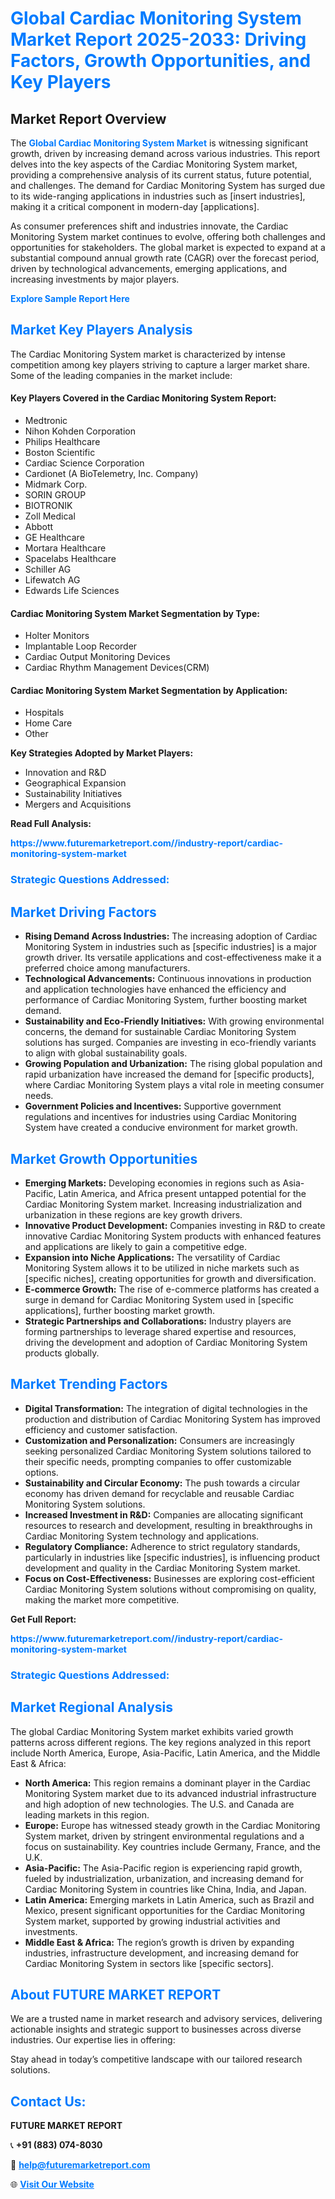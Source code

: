 <h1 style="color: #007BFF;">Global Cardiac Monitoring System Market Report 2025-2033: Driving Factors, Growth Opportunities, and Key Players</h1>

<section id="overview">
<h2>Market Report Overview</h2>
<p>The <a href="https://www.futuremarketreport.com//industry-report/cardiac-monitoring-system-market" style="color: #007BFF; text-decoration: none;"><strong>Global Cardiac Monitoring System Market</strong></a> is witnessing significant growth, driven by increasing demand across various industries. This report delves into the key aspects of the Cardiac Monitoring System market, providing a comprehensive analysis of its current status, future potential, and challenges. The demand for Cardiac Monitoring System has surged due to its wide-ranging applications in industries such as [insert industries], making it a critical component in modern-day [applications].</p>
<p>As consumer preferences shift and industries innovate, the Cardiac Monitoring System market continues to evolve, offering both challenges and opportunities for stakeholders. The global market is expected to expand at a substantial compound annual growth rate (CAGR) over the forecast period, driven by technological advancements, emerging applications, and increasing investments by major players.</p>
</section>

<section id="overview">
<p><a href="https://www.futuremarketreport.com//request-sample/reportId=59441" style="color: #007BFF; text-decoration: none;"><strong>Explore Sample Report Here</strong></a></p>
</section>

<section id="key-players">
<h2 style="color: #007BFF;">Market Key Players Analysis</h2>
<p>The Cardiac Monitoring System market is characterized by intense competition among key players striving to capture a larger market share. Some of the leading companies in the market include:</p>
<h4>Key Players Covered in the Cardiac Monitoring System Report:</h4>
<ul><li>Medtronic</li><li>Nihon Kohden Corporation</li><li>Philips Healthcare</li><li>Boston Scientific</li><li>Cardiac Science Corporation</li><li>Cardionet (A BioTelemetry, Inc. Company)</li><li>Midmark Corp.</li><li>SORIN GROUP</li><li>BIOTRONIK</li><li>Zoll Medical</li><li>Abbott</li><li>GE Healthcare</li><li>Mortara Healthcare</li><li>Spacelabs Healthcare</li><li>Schiller AG</li><li>Lifewatch AG</li><li>Edwards Life Sciences</li></ul>
<h4>Cardiac Monitoring System Market Segmentation by Type:</h4>
<ul><li>Holter Monitors</li><li>Implantable Loop Recorder</li><li>Cardiac Output Monitoring Devices</li><li>Cardiac Rhythm Management Devices(CRM)</li></ul>

<h4>Cardiac Monitoring System Market Segmentation by Application:</h4>
<ul><li>Hospitals</li><li>Home Care</li><li>Other</li></ul>
<p><strong>Key Strategies Adopted by Market Players:</strong></p>
<ul>
<li>Innovation and R&D</li>
<li>Geographical Expansion</li>
<li>Sustainability Initiatives</li>
<li>Mergers and Acquisitions</li>
</ul>
</section>

<section>
<p><strong>Read Full Analysis: </strong></p><a href="https://www.futuremarketreport.com//industry-report/cardiac-monitoring-system-market" style="color: #007BFF; text-decoration: none;"><strong>https://www.futuremarketreport.com//industry-report/cardiac-monitoring-system-market</strong></a>
<h3 style="color: #007BFF;">Strategic Questions Addressed:</h3>
</section>

<section id="driving-factors">
<h2 style="color: #007BFF;">Market Driving Factors</h2>
<ul>
<li><strong>Rising Demand Across Industries:</strong> The increasing adoption of Cardiac Monitoring System in industries such as [specific industries] is a major growth driver. Its versatile applications and cost-effectiveness make it a preferred choice among manufacturers.</li>
<li><strong>Technological Advancements:</strong> Continuous innovations in production and application technologies have enhanced the efficiency and performance of Cardiac Monitoring System, further boosting market demand.</li>
<li><strong>Sustainability and Eco-Friendly Initiatives:</strong> With growing environmental concerns, the demand for sustainable Cardiac Monitoring System solutions has surged. Companies are investing in eco-friendly variants to align with global sustainability goals.</li>
<li><strong>Growing Population and Urbanization:</strong> The rising global population and rapid urbanization have increased the demand for [specific products], where Cardiac Monitoring System plays a vital role in meeting consumer needs.</li>
<li><strong>Government Policies and Incentives:</strong> Supportive government regulations and incentives for industries using Cardiac Monitoring System have created a conducive environment for market growth.</li>
</ul>
</section>

<section id="growth-opportunities">
<h2 style="color: #007BFF;">Market Growth Opportunities</h2>
<ul>
<li><strong>Emerging Markets:</strong> Developing economies in regions such as Asia-Pacific, Latin America, and Africa present untapped potential for the Cardiac Monitoring System market. Increasing industrialization and urbanization in these regions are key growth drivers.</li>
<li><strong>Innovative Product Development:</strong> Companies investing in R&D to create innovative Cardiac Monitoring System products with enhanced features and applications are likely to gain a competitive edge.</li>
<li><strong>Expansion into Niche Applications:</strong> The versatility of Cardiac Monitoring System allows it to be utilized in niche markets such as [specific niches], creating opportunities for growth and diversification.</li>
<li><strong>E-commerce Growth:</strong> The rise of e-commerce platforms has created a surge in demand for Cardiac Monitoring System used in [specific applications], further boosting market growth.</li>
<li><strong>Strategic Partnerships and Collaborations:</strong> Industry players are forming partnerships to leverage shared expertise and resources, driving the development and adoption of Cardiac Monitoring System products globally.</li>
</ul>
</section>

<section id="trending-factors">
<h2 style="color: #007BFF;">Market Trending Factors</h2>
<ul>
<li><strong>Digital Transformation:</strong> The integration of digital technologies in the production and distribution of Cardiac Monitoring System has improved efficiency and customer satisfaction.</li>
<li><strong>Customization and Personalization:</strong> Consumers are increasingly seeking personalized Cardiac Monitoring System solutions tailored to their specific needs, prompting companies to offer customizable options.</li>
<li><strong>Sustainability and Circular Economy:</strong> The push towards a circular economy has driven demand for recyclable and reusable Cardiac Monitoring System solutions.</li>
<li><strong>Increased Investment in R&D:</strong> Companies are allocating significant resources to research and development, resulting in breakthroughs in Cardiac Monitoring System technology and applications.</li>
<li><strong>Regulatory Compliance:</strong> Adherence to strict regulatory standards, particularly in industries like [specific industries], is influencing product development and quality in the Cardiac Monitoring System market.</li>
<li><strong>Focus on Cost-Effectiveness:</strong> Businesses are exploring cost-efficient Cardiac Monitoring System solutions without compromising on quality, making the market more competitive.</li>
</ul>
</section>

<section>
<p><strong>Get Full Report: </strong></p><a href="https://www.futuremarketreport.com//industry-report/cardiac-monitoring-system-market" style="color: #007BFF; text-decoration: none;"><strong>https://www.futuremarketreport.com//industry-report/cardiac-monitoring-system-market</strong></a>
<h3 style="color: #007BFF;">Strategic Questions Addressed:</h3>
</section>


<section id="regional-analysis">
<h2 style="color: #007BFF;">Market Regional Analysis</h2>
<p>The global Cardiac Monitoring System market exhibits varied growth patterns across different regions. The key regions analyzed in this report include North America, Europe, Asia-Pacific, Latin America, and the Middle East & Africa:</p>
<ul>
<li><strong>North America:</strong> This region remains a dominant player in the Cardiac Monitoring System market due to its advanced industrial infrastructure and high adoption of new technologies. The U.S. and Canada are leading markets in this region.</li>
<li><strong>Europe:</strong> Europe has witnessed steady growth in the Cardiac Monitoring System market, driven by stringent environmental regulations and a focus on sustainability. Key countries include Germany, France, and the U.K.</li>
<li><strong>Asia-Pacific:</strong> The Asia-Pacific region is experiencing rapid growth, fueled by industrialization, urbanization, and increasing demand for Cardiac Monitoring System in countries like China, India, and Japan.</li>
<li><strong>Latin America:</strong> Emerging markets in Latin America, such as Brazil and Mexico, present significant opportunities for the Cardiac Monitoring System market, supported by growing industrial activities and investments.</li>
<li><strong>Middle East & Africa:</strong> The region’s growth is driven by expanding industries, infrastructure development, and increasing demand for Cardiac Monitoring System in sectors like [specific sectors].</li>
</ul>
</section>

<footer>
<h2 style="color: #007BFF;">About FUTURE MARKET REPORT</h2>
<p>We are a trusted name in market research and advisory services, delivering actionable insights and strategic support to businesses across diverse industries. Our expertise lies in offering:</p>

<p>Stay ahead in today’s competitive landscape with our tailored research solutions.</p>

<h2 style="color: #007BFF;">Contact Us:</h2>
<p><strong>FUTURE MARKET REPORT</strong></p>
<p>📞 <strong>+91 (883) 074-8030</strong></p>
<p>📧 <strong><a href="mailto:help@futuremarketreport.com" style="color: #007BFF;">help@futuremarketreport.com</a></strong></p>
<p>🌐 <strong><a href="https://www.futuremarketreport.com/" style="color: #007BFF;">Visit Our Website</a></strong></p>
</footer>